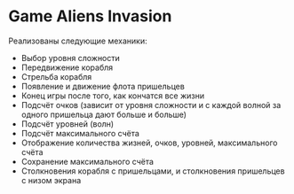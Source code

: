# Game Aliens Invasion
Реализованы следующие механики: 
  * Выбор уровня сложности
  * Передвижение корабля
  * Стрельба корабля
  * Появление и движение флота пришельцев
  * Конец игры после того, как кончатся все жизни
  * Подсчёт очков (зависит от уровня сложности и с каждой волной за одного пришельца дают больше и больше)
  * Подсчёт уровней (волн)
  * Подсчёт максимального счёта
  * Отображение количества жизней, очков, уровней, максимального счёта
  * Сохранение максимального счёта
  * Столкновения корабля с пришельцами, и столкновения пришельцев с низом экрана

